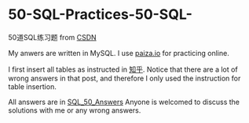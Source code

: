 # 50-SQL-Practices-50-SQL-
50道SQL练习题 from [CSDN](https://blog.csdn.net/flycat296/article/details/63681089)

My anwers are written in MySQL.
I use [paiza.io](https://paiza.io/projects/3nUaEHloK-KS_FiFqr7u9g?language=mysql) for practicing online.

I first insert all tables as instructed in [知乎](https://zhuanlan.zhihu.com/p/32137597). 
Notice that there are a lot of wrong answers in that post, and therefore I only used the instruction for table insertion.

All answers are in [SQL_50_Answers](../blob/master/LICENSE)
Anyone is welcomed to discuss the solutions with me or any wrong answers.

